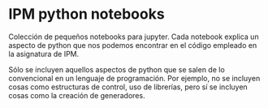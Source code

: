 # IPM python notebooks

Colección de pequeños notebooks para jupyter. Cada notebook explica un aspecto de python que
nos podemos encontrar en el código empleado en la asignatura de IPM.

Sólo se incluyen aquellos aspectos de python que se salen de lo convencional en un lenguaje de
programación. Por ejemplo, no se incluyen cosas como estructuras de control, uso de librerías,
pero sí se incluyen cosas como la creación de generadores.
